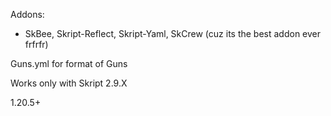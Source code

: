 Addons: 
- SkBee, Skript-Reflect, Skript-Yaml, SkCrew (cuz its the best addon ever frfrfr)


Guns.yml for format of Guns



Works only with Skript 2.9.X 


1.20.5+

